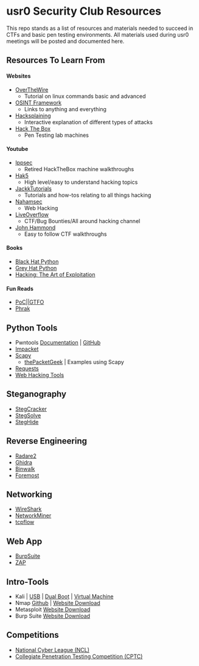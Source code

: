 # usr0 Security Club Resources

This repo stands as a list of resources and materials needed to succeed in CTFs and basic pen testing environments. All materials used during usr0 meetings will be posted and documented here.

Resources To Learn From
---------------------
#### Websites
- [OverTheWire](http://overthewire.org/wargames/bandit/)
    - Tutorial on linux commands basic and advanced
- [OSINT Framework](https://osintframework.com/)
    - Links to anything and everything
- [Hacksplaining](https://www.hacksplaining.com/lessons)
    - Interactive explanation of different types of attacks
- [Hack The Box](https://www.hackthebox.eu/)
    - Pen Testing lab machines

#### Youtube
- [Ippsec](https://www.youtube.com/channel/UCa6eh7gCkpPo5XXUDfygQQA)
    - Retired HackTheBox machine walkthroughs
- [Hak5](https://www.youtube.com/user/Hak5Darren/featured)
    - High level/easy to understand hacking topics
- [JackkTutorials](https://www.youtube.com/user/JackkTutorials/videos)
    - Tutorials and how-tos relating to all things hacking
- [Nahamsec](https://www.youtube.com/channel/UCCZDt7MuC3Hzs6IH4xODLBw/playlists)
    - Web Hacking
- [LiveOverflow](https://www.youtube.com/channel/UClcE-kVhqyiHCcjYwcpfj9w)
    - CTF/Bug Bounties/All around hacking channel
- [John Hammond](https://www.youtube.com/user/RootOfTheNull)
    - Easy to follow CTF walkthroughs

#### Books
- [Black Hat Python](https://www.amazon.com/Black-Hat-Python-Programming-Pentesters/dp/1593275900/ref=sr_1_1?ie=UTF8&qid=1536204838&sr=8-1&keywords=blackhat+python)
- [Grey Hat Python](https://www.amazon.com/Gray-Hat-Python-Programming-Engineers/dp/1593271921/ref=sr_1_1?ie=UTF8&qid=1536204978&sr=8-1&keywords=grey+hat+python)
- [Hacking: The Art of Exploitation](https://www.amazon.com/Hacking-Art-Exploitation-Jon-Erickson/dp/1593271441)

#### Fun Reads
- [PoC||GTFO](https://www.alchemistowl.org/pocorgtfo/)
- [Phrak](http://phrack.org/archives/)

Python Tools
---------------------
- Pwntools [Documentation](http://docs.pwntools.com/en/stable/) | [GitHub](https://github.com/Gallopsled/pwntools)
- [Impacket](https://github.com/SecureAuthCorp/impacket)
- [Scapy](https://github.com/secdev/scapy/)
    - [thePacketGeek](https://thepacketgeek.com/) | Examples using Scapy
- [Requests](https://docs.python.org/3/library/urllib.request.html)
- [Web Hacking Tools](https://github.com/nahamsec/bbht)

Steganography
---------------------
- [StegCracker](https://github.com/Paradoxis/StegCracker)
- [StegSolve](https://github.com/eugenekolo/sec-tools/blob/master/stego/stegsolve/stegsolve/stegsolve.jar)
- [StegHide](http://steghide.sourceforge.net/)

Reverse Engineering
---------------------
- [Radare2](https://github.com/radare/radare2)
- [Ghidra](https://github.com/NationalSecurityAgency/ghidra)
- [Binwalk](https://github.com/ReFirmLabs/binwalk)
- [Foremost](https://github.com/korczis/foremost)

Networking
---------------------
- [WireShark](https://www.wireshark.org/)
- [NetworkMiner](http://www.netresec.com/?page=NetworkMiner)
- [tcpflow](https://github.com/simsong/tcpflow)

Web App
---------------------
- [BurpSuite](https://portswigger.net/burp)
- [ZAP](https://www.owasp.org/index.php/OWASP_Zed_Attack_Proxy_Project)

Intro-Tools
---------------------
- Kali | [USB](https://linuxconfig.org/how-to-install-kali-linux#targetText=Begin%20The%20Install,drive%20as%20the%20boot%20device.&targetText=When%20Kali%20starts%20up%2C%20it,Select%20%22Install.%22) | [Dual Boot](https://docs.kali.org/installation/dual-boot-kali-with-windows) | [Virtual Machine](https://www.nakivo.com/blog/install-kali-linux-vmware/)
- Nmap [Github](https://github.com/nmap/nmap) | [Website Download](https://nmap.org/download.html)
- Metasploit [Website Download](https://www.metasploit.com/download)
- Burp Suite [Website Download](https://portswigger.net/burp/communitydownload)


Competitions
---------------------
- [National Cyber League (NCL)](https://www.nationalcyberleague.org/)
- [Collegiate Penetration Testing Competition (CPTC)](https://cptc-west.stanford.edu/)

